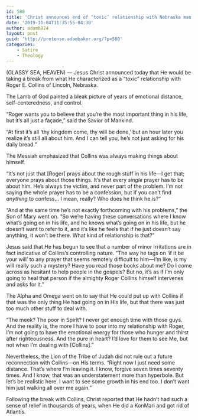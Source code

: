 ```yaml
---
id: 580
title: 'Christ announces end of ‘toxic’ relationship with Nebraska man'
date: '2019-11-04T11:35:55-04:30'
author: adamb924
layout: post
guid: 'http://pretense.adambaker.org/?p=580'
categories:
    - Satire
    - Theology
---
```


(GLASSY SEA, HEAVEN) — Jesus Christ announced today that He would be taking a break from what He characterized as a “toxic” relationship with Roger E. Collins of Lincoln, Nebraska.

The Lamb of God painted a bleak picture of years of emotional distance, self-centeredness, and control.

“Roger wants you to believe that you’re the most important thing in his life, but it’s all just a façade,” said the Savior of Mankind.

“At first it’s all ‘thy kingdom come, thy will be done,’ but an hour later you realize it’s still all about him. And I can tell you, he’s not just asking for his daily bread.”

The Messiah emphasized that Collins was always making things about himself.

“It’s not just that \[Roger\] prays about the rough stuff in his life—I get that; everyone prays about those things. It’s that every *single* prayer has to be about him. He’s always the victim, and never part of the problem. I’m not saying the whole prayer has to be a confession, but if you can’t find *anything* to confess… I mean, really? Who does he think he is?”

“And at the same time he’s not exactly forthcoming with his problems,” the Son of Mary went on. “So we’re having these conversations where I know what’s going on in his life, and he knows what’s going on in his life, but he doesn’t want to refer to it, and it’s like he feels that if he just doesn’t say anything, it won’t be there. What kind of relationship is that?”

Jesus said that He has begun to see that a number of minor irritations are in fact indicative of Collins’s controlling nature. “The way he tags on ‘if it be your will’ to any prayer that seems remotely difficult to him—I’m like, is my will really such a mystery? Have you read those books about me? Do I come across as hesitant to help people in the gospels? But no, it’s as if I’m only going to heal that person if the almighty Roger Collins himself intervenes and asks for it.”

The Alpha and Omega went on to say that He could put up with Collins if that was the only thing He had going on in His life, but that there was just too much other stuff to deal with.

“The meek? The poor in Spirit? I never get enough time with those guys. And the reality is, the more I have to pour into my relationship with Roger, I’m not going to have the emotional energy for those who hunger and thirst after righteousness. And the pure in heart? I’d love for them to see Me, but not when I’m dealing with \[Collins\].”

Nevertheless, the Lion of the Tribe of Judah did not rule out a future reconnection with Collins—on His terms. “Right now I just need some distance. That’s where I’m leaving it. I know, forgive seven times seventy times. And I know, that was an understatement more than hyperbole. But let’s be realistic here. I want to see some growth in his end too. I don’t want him just walking all over me again.”

Following the break with Collins, Christ reported that He hadn’t had such a sense of relief in thousands of years, when He did a KonMari and got rid of Atlantis.